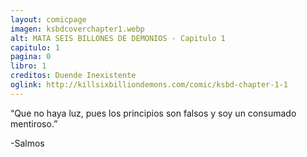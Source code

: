 ```yaml
---
layout: comicpage
imagen: ksbdcoverchapter1.webp
alt: MATA SEIS BILLONES DE DEMONIOS - Capitulo 1
capitulo: 1
pagina: 0
libro: 1
creditos: Duende Inexistente
oglink: http://killsixbilliondemons.com/comic/ksbd-chapter-1-1
---
```


“Que no haya luz, pues los principios son falsos y soy un consumado mentiroso.”

 -Salmos


